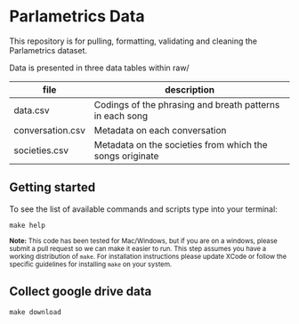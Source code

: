 # Parlametrics Data

This repository is for pulling, formatting, validating and cleaning the Parlametrics dataset.

Data is presented in three data tables within raw/

| file             | description                                              |
|------------------|----------------------------------------------------------|
| data.csv         | Codings of the phrasing and breath patterns in each song |
| conversation.csv | Metadata on each conversation                            |
| societies.csv    | Metadata on the societies from which the songs originate |

## Getting started

To see the list of available commands and scripts type into your terminal:

`make help`

<small><strong>Note:</strong> This code has been tested for Mac/Windows, but if you are on a windows, please submit a pull request so we can make it easier to run. This step assumes you have a working distribution of `make`. For installation instructions please update XCode or follow the specific guidelines for installing `make` on your system. </small>

## Collect google drive data

`make download`

